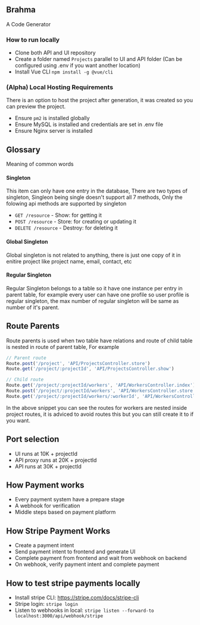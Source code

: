 ## Brahma

A Code Generator

### How to run locally

- Clone both API and UI repository
- Create a folder named `Projects` parallel to UI and API folder (Can be configured using .env if you want another location)
- Install Vue CLI `npm install -g @vue/cli`

### (Alpha) Local Hosting Requirements

There is an option to host the project after generation, it was created so you can preview the project.

- Ensure `pm2` is installed globally
- Ensure MySQL is installed and credentials are set in .env file
- Ensure Nginx server is installed

## Glossary

Meaning of common words

#### Singleton

This item can only have one entry in the database, There are two types of singleton, Singleon being single doesn't support all 7 methods, Only the folowing api methods are supported by singleton

- `GET /resource` - Show: for getting it
- `POST /resource` - Store: for creating or updating it
- `DELETE /resource` - Destroy: for deleting it

#### Global Singleton

Global singleton is not related to anything, there is just one copy of it in enitire project like project name, email, contact, etc

#### Regular Singleton

Regular Singleton belongs to a table so it have one instance per entry in parent table, for example every user can have one profile so user profile is regular singleton, the max number of regular singleton will be same as number of it's parent.

## Route Parents

Route parents is used when two table have relations and route of child table is nested in route of parent table, For example

```js
// Parent route
Route.post('/project', 'API/ProjectsController.store')
Route.get('/project/:projectId', 'API/ProjectsController.show')

// Child route
Route.get('/project/:projectId/workers', 'API/WorkersController.index')
Route.post('/project/:projectId/workers', 'API/WorkersController.store')
Route.get('/project/:projectId/workers/:workerId', 'API/WorkersController.show')
```

In the above snippet you can see the routes for workers are nested inside project routes, it is adviced to avoid routes this but you can still create it to if you want.

## Port selection

- UI runs at 10K + projectId
- API proxy runs at 20K + projectId
- API runs at 30K + projectId

## How Payment works

- Every payment system have a prepare stage
- A webhook for verification
- Middle steps based on payment platform

## How Stripe Payment Works

- Create a payment intent
- Send payment intent to frontend and generate UI
- Complete payment from frontend and wait from webhook on backend
- On webhook, verify payment intent and complete payment

## How to test stripe payments locally

- Install stripe CLI: https://stripe.com/docs/stripe-cli
- Stripe login: `stripe login`
- Listen to webhooks in local: `stripe listen --forward-to localhost:3000/api/webhook/stripe`
